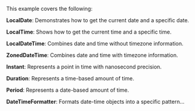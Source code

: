 This example covers the following:

**LocalDate**: Demonstrates how to get the current date and a specific date.

**LocalTime**: Shows how to get the current time and a specific time.

**LocalDateTime**: Combines date and time without timezone information.

**ZonedDateTime**: Combines date and time with timezone information.

**Instant**: Represents a point in time with nanosecond precision.

**Duration**: Represents a time-based amount of time.

**Period**: Represents a date-based amount of time.

**DateTimeFormatter**: Formats date-time objects into a specific pattern...
